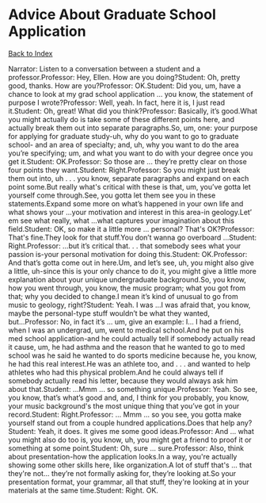 # Advice About Graduate School Application
[Back to Index](https://github.com/windows10010/tpoExtractor/blog/master/README.md)

Narrator: Listen to a conversation between a student and a professor.Professor: Hey, Ellen. How are you doing?Student: Oh, pretty good, thanks. How are you?Professor: OK.Student: Did you, um, have a chance to look at my grad school application ... you know, the statement of purpose I wrote?Professor: Well, yeah. In fact, here it is, I just read it.Student: Oh, great! What did you think?Professor: Basically, it’s good.What you might actually do is take some of these different points here, and actually break them out into separate paragraphs.So, um, one: your purpose for applying for graduate study-uh, why do you want to go to graduate school- and an area of specialty; and, uh, why you want to do the area you’re specifying; um, and what you want to do with your degree once you get it.Student: OK.Professor: So those are ... they’re pretty clear on those four points they want.Student: Right.Professor: So you might just break them out into, uh . . . you know, separate paragraphs and expand on each point some.But really what's critical with these is that, um, you’ve gotta let yourself come through.See, you gotta let them see you in these statements.Expand some more on what’s happened in your own life and what shows your ...your motivation and interest in this area-in geology.Let’ em see what really, what ...what captures your imagination about this field.Student: OK, so make it a little more ... personal? That's OK?Professor: That's fine.They look for that stuff.You don’t wanna go overboard …Student: Right.Professor: ...but it’s critical that. . . that somebody sees what your passion is-your personal motivation for doing this.Student: OK.Professor: And that’s gotta come out in here.Um, and let’s see, uh, you might also give a little, uh-since this is your only chance to do it, you might give a little more explanation about your unique undergraduate background.So, you know, how you went through, you know, the music program; what you got from that; why you decided to change.I mean it’s kind of unusual to go from music to geology, right?Student: Yeah. I was …I was afraid that, you know, maybe the personal-type stuff wouldn’t be what they wanted, but...Professor: No, in fact it’s ... um, give an example: I... I had a friend, when I was an undergrad, um, went to medical school.And he put on his med school application-and he could actually tell if somebody actually read it cause, um, he had asthma and the reason that he wanted to go to med school was he said he wanted to do sports medicine because he, you know, he had this real interest.He was an athlete too, and . . . and wanted to help athletes who had this physical problem.And he could always tell if somebody actually read his letter, because they would always ask him about that.Student: ...Mmm ... so something unique.Professor: Yeah. So see, you know, that’s what’s good and, and, I think for you probably, you know, your music background's the most unique thing that you’ve got in your record.Student: Right.Professor: ... Mmm ... so you see, you gotta make yourself stand out from a couple hundred applications.Does that help any?Student: Yeah, it does. It gives me some good ideas.Professor: And ... what you might also do too is, you know, uh, you might get a friend to proof it or something at some point.Student: Oh, sure ... sure.Professor: Also, think about presentation-how the application looks.In a way, you're actually showing some other skills here, like organization.A lot of stuff that's ... that they're not... they’re not formally asking for, they’re looking at.So your presentation format, your grammar, all that stuff, they're looking at in your materials at the same time.Student: Right. OK.